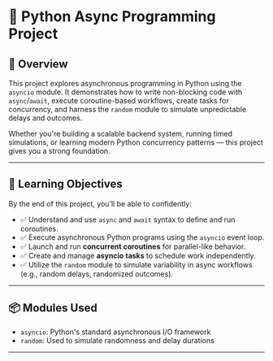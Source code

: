 # 📌 Python Async Programming Project

## 🚀 Overview

This project explores asynchronous programming in Python using the `asyncio` module. It demonstrates how to write non-blocking code with `async`/`await`, execute coroutine-based workflows, create tasks for concurrency, and harness the `random` module to simulate unpredictable delays and outcomes.

Whether you're building a scalable backend system, running timed simulations, or learning modern Python concurrency patterns — this project gives you a strong foundation.

---

## 🎯 Learning Objectives

By the end of this project, you’ll be able to confidently:

- ✅ Understand and use `async` and `await` syntax to define and run coroutines.
- ✅ Execute asynchronous Python programs using the `asyncio` event loop.
- ✅ Launch and run **concurrent coroutines** for parallel-like behavior.
- ✅ Create and manage **asyncio tasks** to schedule work independently.
- ✅ Utilize the `random` module to simulate variability in async workflows (e.g., random delays, randomized outcomes).

---

## 📦 Modules Used

- `asyncio`: Python's standard asynchronous I/O framework
- `random`: Used to simulate randomness and delay durations

---

